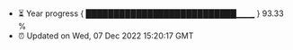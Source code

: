 - ⏳ Year progress { ███████████████████████████▁▁▁ } 93.33 %
- ⏰ Updated on Wed, 07 Dec 2022 15:20:17 GMT

